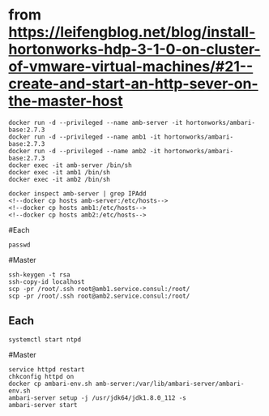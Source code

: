 # from https://leifengblog.net/blog/install-hortonworks-hdp-3-1-0-on-cluster-of-vmware-virtual-machines/#21--create-and-start-an-http-sever-on-the-master-host
```
docker run -d --privileged --name amb-server -it hortonworks/ambari-base:2.7.3
docker run -d --privileged --name amb1 -it hortonworks/ambari-base:2.7.3
docker run -d --privileged --name amb2 -it hortonworks/ambari-base:2.7.3
docker exec -it amb-server /bin/sh
docker exec -it amb1 /bin/sh
docker exec -it amb2 /bin/sh

docker inspect amb-server | grep IPAdd
<!--docker cp hosts amb-server:/etc/hosts-->
<!--docker cp hosts amb1:/etc/hosts-->
<!--docker cp hosts amb2:/etc/hosts-->
```
#Each
```
passwd
```

#Master
```
ssh-keygen -t rsa
ssh-copy-id localhost
scp -pr /root/.ssh root@amb1.service.consul:/root/
scp -pr /root/.ssh root@amb2.service.consul:/root/
```
## Each
```
systemctl start ntpd
```
#Master
```
service httpd restart
chkconfig httpd on
docker cp ambari-env.sh amb-server:/var/lib/ambari-server/ambari-env.sh
ambari-server setup -j /usr/jdk64/jdk1.8.0_112 -s
ambari-server start
```
